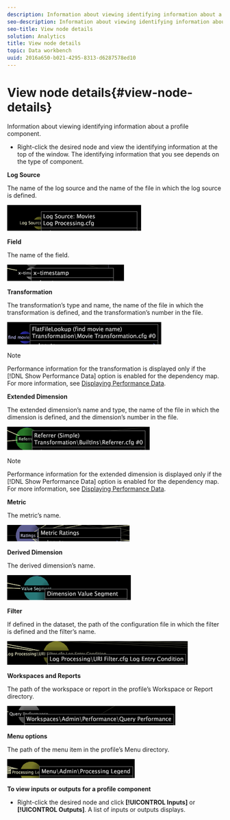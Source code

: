 ```yaml
---
description: Information about viewing identifying information about a profile component.
seo-description: Information about viewing identifying information about a profile component.
seo-title: View node details
solution: Analytics
title: View node details
topic: Data workbench
uuid: 2016a650-b021-4295-8313-d6287578ed10
---
```


# View node details{#view-node-details}

Information about viewing identifying information about a profile component.

* Right-click the desired node and view the identifying information at the top of the window. The identifying information that you see depends on the type of component.

**Log Source**

The name of the log source and the name of the file in which the log source is defined.

![](assets/vis_DependencyMap_LogSourceID.png)

**Field**

The name of the field.

![](assets/vis_DependencyMap_FieldID.png)

**Transformation**

The transformation’s type and name, the name of the file in which the transformation is defined, and the transformation’s number in the file.

![](assets/vis_DependencyMap_TransformationID.png)

>[!NOTE]
>
>Performance information for the transformation is displayed only if the [!DNL Show Performance Data] option is enabled for the dependency map. For more information, see [Displaying Performance Data](../../../../../home/c-get-started/c-admin-intrf/c-dataset-mgrs/c-dep-maps/c-disp-perf-data.md#concept-974e2bac3e184f0dab530e63aa4f5ecb).

**Extended Dimension**

The extended dimension’s name and type, the name of the file in which the dimension is defined, and the dimension’s number in the file.

![](assets/vis_DependencyMap_ExtendedDimensionID.png)

>[!NOTE]
>
>Performance information for the extended dimension is displayed only if the [!DNL Show Performance Data] option is enabled for the dependency map. For more information, see [Displaying Performance Data](../../../../../home/c-get-started/c-admin-intrf/c-dataset-mgrs/c-dep-maps/c-disp-perf-data.md#concept-974e2bac3e184f0dab530e63aa4f5ecb).

**Metric**

The metric’s name.

![](assets/vis_DependencyMap_MetricID.png)

**Derived Dimension**

The derived dimension’s name.

![](assets/vis_DependencyMap_DerivedDimensionID.png)

**Filter**

If defined in the dataset, the path of the configuration file in which the filter is defined and the filter’s name.

![](assets/vis_DependencyMap_FilterID_Dataset.png)

**Workspaces and Reports**

The path of the workspace or report in the profile’s Workspace or Report directory.

![](assets/vis_DependencyMap_WorkspaceID.png)

**Menu options**

The path of the menu item in the profile’s Menu directory.

![](assets/vis_DependencyMap_MenuID.png)

**To view inputs or outputs for a profile component**

* Right-click the desired node and click **[!UICONTROL Inputs]** or **[!UICONTROL Outputs]**. A list of inputs or outputs displays.

